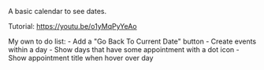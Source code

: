 A basic calendar to see dates.

Tutorial: https://youtu.be/o1yMqPyYeAo

My own to do list:
	- Add a "Go Back To Current Date" button
	- Create events within a day
	- Show days that have some appointment with a dot icon
	- Show appointment title when hover over day